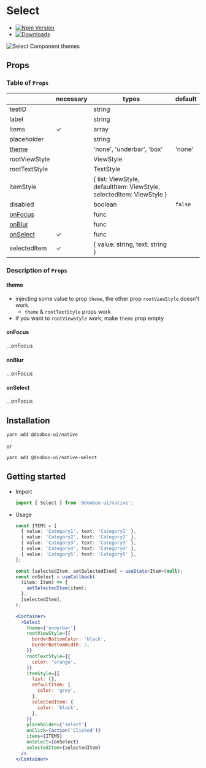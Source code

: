 # Select

- [![Npm Version](http://img.shields.io/npm/v/@dooboo-ui/native-select.svg?style=flat-square)](https://npmjs.org/package/@dooboo-ui/native-select)
- [![Downloads](http://img.shields.io/npm/dm/@dooboo-ui/native-select.svg?style=flat-square)](https://npmjs.org/package/@dooboo-ui/native-select)

![Select Component themes](https://user-images.githubusercontent.com/33364619/70374774-fd328c00-1939-11ea-9af4-776c6885bd41.png)

## Props

### Table of `Props`

|                       | necessary | types                                                                | default |
| --------------------- | --------- | -------------------------------------------------------------------- | ------- |
| testID                |           | string                                                               |         |
| label                 |           | string                                                               |         |
| items                 | ✓         | array                                                                |         |
| placeholder           |           | string                                                               |         |
| [theme](#theme)       |           | 'none', 'underbar', 'box'                                            | 'none'  |
| rootViewStyle         |           | ViewStyle                                                            |         |
| rootTextStyle         |           | TextStyle                                                            |         |
| itemStyle             |           | { list: ViewStyle, defaultItem: ViewStyle, selectedItem: ViewStyle } |         |
| disabled              |           | boolean                                                              | `false` |
| [onFocus](#onFocus)   |           | func                                                                 |         |
| [onBlur](#onBlur)     |           | func                                                                 |         |
| [onSelect](#onSelect) | ✓         | func                                                                 |         |
| selectedItem          | ✓         | { value: string, text: string }                                      |         |

### Description of `Props`

#### theme

- injecting some value to prop `theme`, the other prop `rootViewStyle` doesn't work.
  - `theme` & `rootTextStyle` props work
- if you want to `rootViewStyle` work, make `theme` prop empty

#### onFocus

...onFocus

#### onBlur

...onFocus

#### onSelect

...onFocus

## Installation

```sh
yarn add @dooboo-ui/native
```

or

```sh
yarn add @dooboo-ui/native-select
```

## Getting started

- Import

  ```javascript
  import { Select } from '@dooboo-ui/native';
  ```

- Usage

  ```typescript
  const ITEMS = [
    { value: 'Category1', text: 'Category1' },
    { value: 'Category2', text: 'Category2' },
    { value: 'Category3', text: 'Category3' },
    { value: 'Category4', text: 'Category4' },
    { value: 'Category5', text: 'Category5' },
  ];

  const [selectedItem, setSelectedItem] = useState<Item>(null);
  const onSelect = useCallback(
    (item: Item) => {
      setSelectedItem(item);
    },
    [selectedItem],
  );
  ```

  ```jsx
  <Container>
    <Select
      theme={'underbar'}
      rootViewStyle={{
        borderBottomColor: 'black',
        borderBottomWidth: 2,
      }}
      rootTextStyle={{
        color: 'orange',
      }}
      itemStyle={{
        list: {},
        defaultItem: {
          color: 'grey',
        },
        selectedItem: {
          color: 'black',
        },
      }}
      placeholder={'select'}
      onClick={action('Clicked')}
      items={ITEMS}
      onSelect={onSelect}
      selectedItem={selectedItem}
    />
  </Container>
  ```
